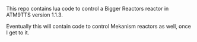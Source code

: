 This repo contains lua code to control a Bigger Reactors reactor in ATM9TTS version 1.1.3.

Eventually this will contain code to control Mekanism reactors as well, once I get to it.
